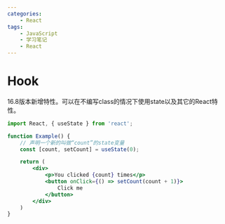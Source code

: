 ```yaml
---
categories:
    - React
tags:
    - JavaScript
    - 学习笔记
    - React
---
```



# Hook

16.8版本新增特性。可以在不编写class的情况下使用state以及其它的React特性。
```jsx
import React, { useState } from 'react';

function Example() {
    // 声明一个新的叫做“count”的state变量
    const [count, setCount] = useState(0);

    return (
        <div>
            <p>You clicked {count} times</p>
            <button onClick={() => setCount(count + 1)}>
                Click me
            </button>
        </div>
    )
}
```